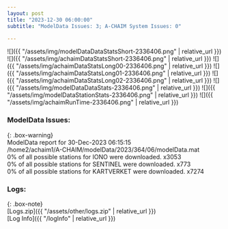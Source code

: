 ```yaml
---
layout: post
title: "2023-12-30 06:00:00"
subtitle: "ModelData Issues: 3; A-CHAIM System Issues: 0"

---
```


![]({{ "/assets/img/modelDataDataStatsShort-2336406.png" | relative_url }})
![]({{ "/assets/img/achaimDataStatsShort-2336406.png" | relative_url }})
![]({{ "/assets/img/achaimDataStatsLong00-2336406.png" | relative_url }})
![]({{ "/assets/img/achaimDataStatsLong01-2336406.png" | relative_url }})
![]({{ "/assets/img/achaimDataStatsLong02-2336406.png" | relative_url }})
![]({{ "/assets/img/modelDataDataStats-2336406.png" | relative_url }})
![]({{ "/assets/img/modelDataStationStats-2336406.png" | relative_url }})
![]({{ "/assets/img/achaimRunTime-2336406.png" | relative_url }})


### ModelData Issues:  
  
{: .box-warning}  
 ModelData report for 30-Dec-2023 06:15:15   
 /home2/achaim1/A-CHAIM/modelData/2023/364/06/modelData.mat   
 0% of all possible stations for IONO were downloaded. x3053   
 0% of all possible stations for SENTINEL were downloaded. x773   
 0% of all possible stations for KARTVERKET were downloaded. x7274   
  


### Logs:  
  
{: .box-note}  
[Logs.zip]({{ "/assets/other/logs.zip" | relative_url }})  
[Log Info]({{ "/logInfo" | relative_url }})  
